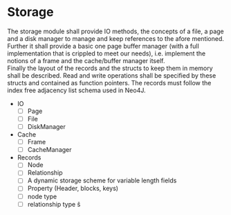 # Storage
The storage module shall provide IO methods, the concepts of a file, a page and a disk manager to manage and keep references to the afore mentioned.  
Further it shall provide a basic one page buffer manager (with a full implementation that is crippled to meet our needs), i.e. implement the notions of a frame and the cache/buffer manager itself.  
Finally the layout of the records and the structs to keep them in memory shall be described. Read and write operations shall be specified by these structs and contained as function pointers. The records must follow the index free adjacency list schema used in Neo4J.  

- IO
	+ [ ] Page
	+ [ ] File
	+ [ ] DiskManager
- Cache
	+ [ ] Frame
	+ [ ] CacheManager

- Records
	+ [ ] Node
	+ [ ] Relationship
	+ [ ] A dynamic storage scheme for variable length fields
	+ [ ] Property (Header, blocks, keys)
	+ [ ] node type
	+ [ ] relationship type
ŝ